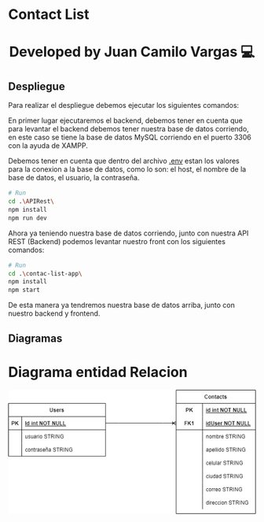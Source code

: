 # Contact List
<h1 align="center">Developed by Juan Camilo Vargas 💻 </h1>

## Despliegue

Para realizar el despliegue debemos ejecutar los siguientes comandos:

En primer lugar ejecutaremos el backend, debemos tener en cuenta que para levantar el backend debemos tener nuestra base de datos corriendo, en este caso se tiene la base de datos MySQL corriendo en el puerto 3306 con la ayuda de XAMPP.

Debemos tener en cuenta que dentro del archivo [.env](./APIRest/.env) estan los valores para la conexion a la base de datos, como lo son: el host, el nombre de la base de datos, el usuario, la contraseña. 

``` bash
# Run
cd .\APIRest\
npm install
npm run dev
```
Ahora ya teniendo nuestra base de datos corriendo, junto con nuestra API REST (Backend) podemos levantar nuestro front con los siguientes comandos:

``` bash
# Run
cd .\contac-list-app\
npm install
npm start
```
De esta manera ya tendremos nuestra base de datos arriba, junto con nuestro backend y frontend.

## Diagramas

# Diagrama entidad Relacion
![Diagrama entidad Relacion](./Diagrams/EntityRelation.png "Diagrama entidad Relacion")
